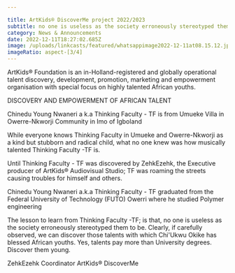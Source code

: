 ```yaml
---

title: ArtKids® DiscoverMe project 2022/2023
subtitle: no one is useless as the society erroneously stereotyped them to be
category: News & Announcements
date: 2022-12-11T18:27:02.685Z
image: /uploads/linkcasts/featured/whatsappimage2022-12-11at08.15.12.jpeg
imageRatio: aspect-[3/4]
---
```

ArtKids® Foundation is an in-Holland-registered and globally operational talent discovery, development, promotion, marketing and empowerment organisation with special focus on highly talented African youths.

DISCOVERY AND EMPOWERMENT OF AFRICAN TALENT

Chinedu Young Nwaneri a k.a Thinking Faculty - TF is from Umueke Villa in Owerre-Nkworji Community in Imo of Igboland

While everyone knows Thinking Faculty in Umueke and Owerre-Nkworji as a kind but stubborn and radical child, what no one knew was how musically talented Thinking Faculty -TF  is.

Until Thinking Faculty - TF was discovered by ZehkEzehk, the Executive producer  of ArtKids® Audiovisual Studio; TF was roaming the streets causing troubles for himself and others.

Chinedu Young Nwaneri a.k.a Thinking Faculty - TF  graduated from the Federal University of Technology (FUTO) Owerri where he studied Polymer engineering

The lesson to learn from Thinking Faculty -TF; is that, no one is useless as the society erroneously stereotyped them to be.
Clearly, if carefully observed, we can discover those talents with which Chi'Ukwu Okike has blessed African youths.
Yes, talents pay more than University degrees.
Discover them young.

ZehkEzehk
Coordinator
ArtKids® DiscoverMe